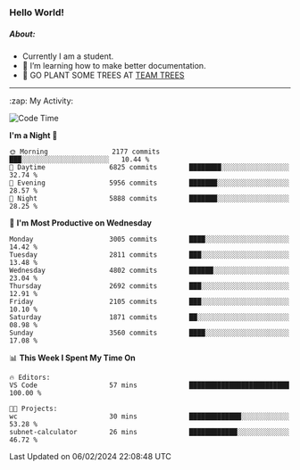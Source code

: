 ### Hello World!

##### About:
- Currently I am a student.
- 🌱 I’m learning how to make better documentation.
- 🌱 GO PLANT SOME TREES AT [TEAM TREES](https://teamtrees.org/)

---
  <summary>:zap: My Activity:</summary>
  
<!--START_SECTION:waka-->
![Code Time](http://img.shields.io/badge/Code%20Time-1%2C279%20hrs%2052%20mins-blue)

**I'm a Night 🦉** 

```text
🌞 Morning                2177 commits        ███░░░░░░░░░░░░░░░░░░░░░░   10.44 % 
🌆 Daytime                6825 commits        ████████░░░░░░░░░░░░░░░░░   32.74 % 
🌃 Evening                5956 commits        ███████░░░░░░░░░░░░░░░░░░   28.57 % 
🌙 Night                  5888 commits        ███████░░░░░░░░░░░░░░░░░░   28.25 % 
```
📅 **I'm Most Productive on Wednesday** 

```text
Monday                   3005 commits        ████░░░░░░░░░░░░░░░░░░░░░   14.42 % 
Tuesday                  2811 commits        ███░░░░░░░░░░░░░░░░░░░░░░   13.48 % 
Wednesday                4802 commits        ██████░░░░░░░░░░░░░░░░░░░   23.04 % 
Thursday                 2692 commits        ███░░░░░░░░░░░░░░░░░░░░░░   12.91 % 
Friday                   2105 commits        ███░░░░░░░░░░░░░░░░░░░░░░   10.10 % 
Saturday                 1871 commits        ██░░░░░░░░░░░░░░░░░░░░░░░   08.98 % 
Sunday                   3560 commits        ████░░░░░░░░░░░░░░░░░░░░░   17.08 % 
```


📊 **This Week I Spent My Time On** 

```text
🔥 Editors: 
VS Code                  57 mins             █████████████████████████   100.00 % 

🐱‍💻 Projects: 
wc                       30 mins             █████████████░░░░░░░░░░░░   53.28 % 
subnet-calculator        26 mins             ████████████░░░░░░░░░░░░░   46.72 % 
```


 Last Updated on 06/02/2024 22:08:48 UTC
<!--END_SECTION:waka-->

